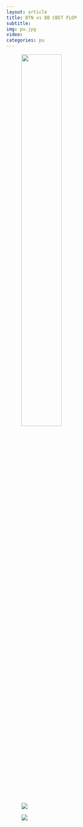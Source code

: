 ```yaml
---
layout: article
title: BTN vs BB CBET FLOP
subtitle: 
img: pu.jpg
video: 
categories: pu
---
```


<div class="body">

  <figure class="image-center">
    <img src="/blog/img/2024-02-04-eq.png" style="width: 50%; heigth: 50%">
  </figure>

  <figure class="image-center">
    <img src="/blog/img/2024-02-04-core.png">
  </figure>

  <figure class="image-center">
    <img src="/blog/img/2024-02-04-top.png">
  </figure>
  
</div>
